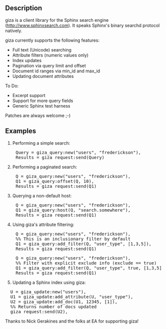 ## Description
giza is a client library for the Sphinx search engine (http://www.sphinxsearch.com). It speaks Sphinx's
binary searchd protocol natively.

giza currently supports the following features:

- Full text (Unicode) searching
- Attribute filters (numeric values only)
- Index updates
- Pagination via query limit and offset
- Document id ranges via min_id and max_id
- Updating document attributes

To Do:

- Excerpt support
- Support for more query fields
- Generic Sphinx test harness

Patches are always welcome ;-)

## Examples

1. Performing a simple search:
<pre>
    Query = giza_query:new("users", "frederickson"),
    Results = giza_request:send(Query)
</pre>
2. Performing a paginated search:
<pre>
    Q = giza_query:new("users", "frederickson"),
    Q1 = giza_query:offset(Q, 10),
    Results = giza_request:send(Q1)
</pre>
3. Querying a non-default host:
<pre>
    Q = giza_query:new("users", "frederickson"),
    Q1 = giza_query:host(Q, "search.somewhere"),
    Results = giza_request:send(Q1)
</pre>
4. Using giza's attribute filtering:
<pre>
    Q = giza_query:new("users", "frederickson"),
    %% This is an inclusionary filter by default
    Q1 = giza_query:add_filter(Q, "user_type", [1,3,5]),
    Results = giza_request:send(Q1)
</pre>
<pre>
    Q = giza_query:new("users", "frederickson"),
    %% Filter with explicit exclude info (exclude == true)
    Q1 = giza_query:add_filter(Q, "user_type", true, [1,3,5]),
    Results = giza_request:send(Q1)
</pre>
5. Updating a Sphinx index using giza:
<pre>
  U = giza_update:new("users"),
  U1 = giza_update:add_attribute(U, "user_type"),
  U2 = giza_update:add_doc(U1, 12345, [1]),
  %% Returns number of docs updated
  giza_request:send(U2),
</pre>

Thanks to Nick Gerakines and the folks at EA for supporting giza!